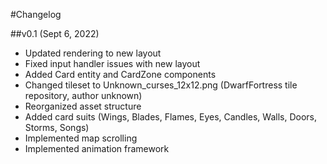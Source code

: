 #Changelog

##v0.1 (Sept 6, 2022)
- Updated rendering to new layout
- Fixed input handler issues with new layout
- Added Card entity and CardZone components
- Changed tileset to Unknown_curses_12x12.png (DwarfFortress tile repository, author unknown)
- Reorganized asset structure
- Added card suits (Wings, Blades, Flames, Eyes, Candles, Walls, Doors, Storms, Songs)
- Implemented map scrolling
- Implemented animation framework

